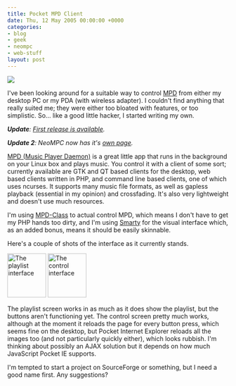 ```yaml
---
title: Pocket MPD Client
date: Thu, 12 May 2005 00:00:00 +0000
categories:
- blog
- geek
- neompc
- web-stuff
layout: post
---
```


<a href="http://www.pixelhum.com/archives/2005-05-12/pocket-mpd-client/"><img class="centered" src="/images/mpd_client.png" /></a>

I've been looking around for a suitable way to control <a href="http://www.musicpd.org">MPD</a> from either my desktop PC or my PDA (with wireless adapter).  I couldn't find anything that really suited me; they were either too bloated with features, or too simplistic.  So... like a good little hacker, I started writing my own.

<em><strong>Update</strong>: <a href="http://www.pixelhum.com/archives/2005-05-29/neompc-02/">First release is available</a>.</em>

<em><strong>Update 2</strong>: NeoMPC now has it's <a title="NeoMPC" href="/neompc/">own page</a>.</em>

<!--more-->

<a href="http://www.musicpd.org">MPD (Music Player Daemon)</a> is a great little app that runs in the background on your Linux box and plays music.  You control it with a client of some sort; currently available are GTK and QT based clients for the desktop, web based clients written in PHP, and command line based clients, one of which uses ncurses.  It supports many music file formats, as well as gapless playback (essential in my opinion) and crossfading.  It's also very lightweight and doesn't use much resources.

I'm using <a href="http://mpd.24oz.com/">MPD-Class</a> to actual control MPD, which means I don't have to get my PHP hands too dirty, and I'm using <a href="http://smarty.php.net/">Smarty</a> for the visual interface which, as an added bonus, means it should be easily skinnable.

Here's a couple of shots of the interface as it currently stands.

<a title="Photo Sharing" href="http://www.flickr.com/photos/danbee/13536019/"><img width="88" height="100" alt="The playlist interface" src="http://photos9.flickr.com/13536019_8f0a988d9c_t.jpg" /></a> <a title="Photo Sharing" href="http://www.flickr.com/photos/danbee/13536018/"><img width="88" height="100" alt="The control interface" src="http://photos11.flickr.com/13536018_6d67181f92_t.jpg" /></a>

The playlist screen works in as much as it does show the playlist, but the buttons aren't functioning yet.  The control screen pretty much works, although at the moment it reloads the page for every button press, which seems fine on the desktop, but Pocket Internet Explorer reloads all the images too (and not particularly quickly either), which looks rubbish.  I'm thinking about possibly an AJAX solution but it depends on how much JavaScript Pocket IE supports.

I'm tempted to start a project on SourceForge or something, but I need a good name first.  Any suggestions?



